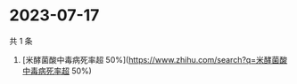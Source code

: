 # 2023-07-17

共 1 条

<!-- BEGIN ZHIHUSEARCH -->
<!-- 最后更新时间 Mon Jul 17 2023 02:08:26 GMT+0800 (China Standard Time) -->
1. [米酵菌酸中毒病死率超 50%](https://www.zhihu.com/search?q=米酵菌酸中毒病死率超 50%)
<!-- END ZHIHUSEARCH -->
